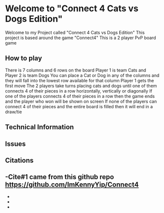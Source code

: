 # Welcome to "Connect 4 Cats vs Dogs Edition"
Welcome to my Project called "Connect 4 Cats vs Dogs Edition"
This project is based around the game "Connect4" 
This is a 2 player PvP board game

## How to play
There is 7 columns and 6 rows on the board
Player 1 is team Cats and Player 2 is team Dogs
You can place a Cat or Dog in any of the columns and they will fall into the lowest row available for that column
Player 1 gets the first move
The 2 players take turns placing cats and dogs until one of them connects 4 of their pieces in a row horizontally, vertically or diagonally
If one of the players connects 4 of their pieces in a row then the game ends and the player who won will be shown on screen
If none of the players can connect 4 of their pieces and the entire board is filled then it will end in a draw/tie

## Technical Information

## Issues

## Citations
-Cite#1 came from this github repo https://github.com/ImKennyYip/Connect4
-
-
-
-